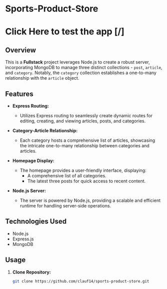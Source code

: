 # Sports-Product-Store

# Click Here to test the app [/]

## Overview

This is a **Fullstack** project leverages Node.js to create a robust server, incorporating MongoDB to manage three distinct collections - `post`, `article`, and `category`. Notably, the `category` collection establishes a one-to-many relationship with the `article` object.

## Features

- **Express Routing:**
  - Utilizes Express routing to seamlessly create dynamic routes for editing, creating, and viewing articles, posts, and categories.

- **Category-Article Relationship:**
  - Each category hosts a comprehensive list of articles, showcasing the intricate one-to-many relationship between categories and articles.

- **Homepage Display:**
  - The homepage provides a user-friendly interface, displaying:
    - A comprehensive list of all categories.
    - The latest three posts for quick access to recent content.

- **Node.js Server:**
  - The server is powered by Node.js, providing a scalable and efficient runtime for handling server-side operations.

## Technologies Used

- Node.js
- Express.js
- MongoDB

## Usage

1. **Clone Repository:**
   ```bash
   git clone https://github.com/clauf14/sports-product-store.git
